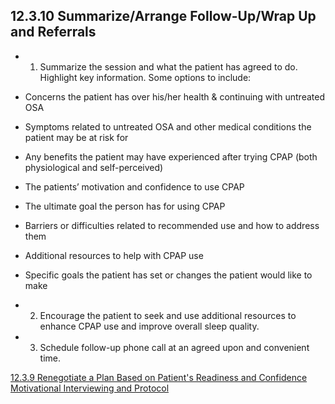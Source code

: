 ## 12.3.10 Summarize/Arrange Follow-Up/Wrap Up and Referrals

* 1. Summarize the session and what the patient has agreed to do. Highlight key information. Some options to include:

 * Concerns the patient has over his/her health & continuing with untreated OSA
 * Symptoms related to untreated OSA and other medical conditions the patient may be at risk for
 * Any benefits the patient may have experienced after trying CPAP (both physiological and self-perceived)
 * The patients’ motivation and confidence to use CPAP
 * The ultimate goal the person has for using CPAP
 * Barriers or difficulties related to recommended use and how to address them
 * Additional resources to help with CPAP use
 * Specific goals the patient has set or changes the patient would like to make

* 2. Encourage the patient to seek and use additional resources to enhance CPAP use and improve overall sleep quality.
* 3. Schedule follow-up phone call at an agreed upon and convenient time.


<div class="center">
<div class="btn-group">
  <a href=":pages_path:/manuals/motivational-interviewing/12-03-09-renegotiate-plan.md" class="btn btn-default">
    <span class="glyphicon glyphicon-chevron-left"></span>
    12.3.9 Renegotiate a Plan Based on Patient's Readiness and Confidence
  </a>

  <a href=":pages_path:/manuals/motivational-interviewing" class="btn btn-default">
    <span class="glyphicon glyphicon-chevron-up"></span>
    Motivational Interviewing and Protocol
  </a>
  </a>
</div>
</div>
